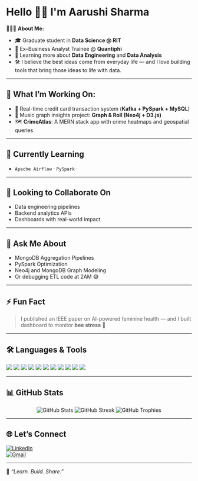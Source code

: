 # Hello 👋🏻 I'm Aarushi Sharma

👩🏻‍💻 **About Me:**

- 🎓 Graduate student in **Data Science @ RIT**
- 💼 Ex–Business Analyst Trainee @ **Quantiphi**
- 🌱 Learning more about **Data Engineering** and **Data Analysis**
- 🛠️ I believe the best ideas come from everyday life — and I love building tools that bring those ideas to life with data.
---

## 🚀 What I’m Working On:

- 🧮 Real-time credit card transaction system (**Kafka + PySpark + MySQL**)
- 🎵 Music graph insights project: **Graph & Roll (Neo4j + D3.js)**
- 🗺️ **CrimeAtlas**: A MERN stack app with crime heatmaps and geospatial queries

---

## 🌱 Currently Learning

- `Apache Airflow` · `PySpark` · 

---

## 🤝 Looking to Collaborate On

- Data engineering pipelines  
- Backend analytics APIs  
- Dashboards with real-world impact

---

## 💬 Ask Me About

- MongoDB Aggregation Pipelines  
- PySpark Optimization  
- Neo4j and MongoDB Graph Modeling  
- Or debugging ETL code at 2AM 😅

---

## ⚡ Fun Fact

> I published an IEEE paper on AI-powered feminine health — and I built dashboard to monitor **bee stress** 🐝

---

## 🛠️ Languages & Tools

<p align="left">
  <img src="https://img.shields.io/badge/Python-3776AB?style=for-the-badge&logo=python&logoColor=white"/>
  <img src="https://img.shields.io/badge/SQL-4479A1?style=for-the-badge&logo=postgresql&logoColor=white"/>
  <img src="https://img.shields.io/badge/MongoDB-4EA94B?style=for-the-badge&logo=mongodb&logoColor=white"/>
  <img src="https://img.shields.io/badge/MySQL-005C84?style=for-the-badge&logo=mysql&logoColor=white"/>
  <img src="https://img.shields.io/badge/Apache_Spark-E25A1C?style=for-the-badge&logo=apachespark&logoColor=white"/>
  <img src="https://img.shields.io/badge/Airflow-017CEE?style=for-the-badge&logo=apacheairflow&logoColor=white"/>
  <img src="https://img.shields.io/badge/React-20232A?style=for-the-badge&logo=react&logoColor=61DAFB"/>
  <img src="https://img.shields.io/badge/Node.js-339933?style=for-the-badge&logo=nodedotjs&logoColor=white"/>
  <img src="https://img.shields.io/badge/Docker-2496ED?style=for-the-badge&logo=docker&logoColor=white"/>
  <img src="https://img.shields.io/badge/GitLab-FC6D26?style=for-the-badge&logo=gitlab&logoColor=white"/>
  <img src="https://img.shields.io/badge/Tableau-E97627?style=for-the-badge&logo=tableau&logoColor=white"/>
</p>

---

## 📊 GitHub Stats

<p align="center">
  <img src="https://github-readme-stats.vercel.app/api?username=aaru15sharma&show_icons=true&theme=radical" alt="GitHub Stats"/>
  <img src="https://github-readme-streak-stats.herokuapp.com/?user=aaru15sharma&theme=radical" alt="GitHub Streak"/>
  <img src="https://github-profile-trophy.vercel.app/?username=aaru15sharma&theme=radical&no-frame=true&margin-w=10" alt="GitHub Trophies"/>
</p>

---

## 🌐 Let’s Connect

[![LinkedIn](https://img.shields.io/badge/LinkedIn-Connect-blue?style=for-the-badge&logo=linkedin&logoColor=white)](https://www.linkedin.com/in/aarushi-sharma1501/)  
[![Gmail](https://img.shields.io/badge/Email-aarushisharma1501@gmail.com-D14836?style=for-the-badge&logo=gmail&logoColor=white)](mailto:aarushisharma1501@gmail.com)

---

🧠 *“Learn. Build. Share.”*


